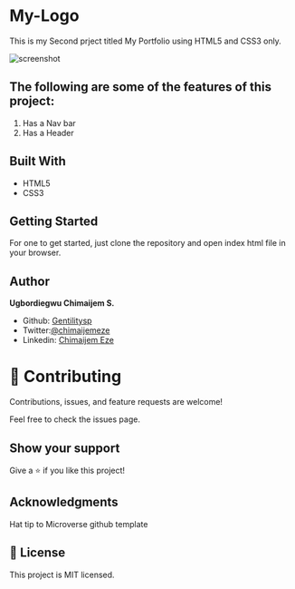 # My-Logo

This is my Second prject titled My Portfolio using HTML5 and CSS3 only.

![screenshot](./imgs/screenshot.PNG)

## The following are some   of the features of this project:


1. Has a Nav bar
2. Has a Header

## Built With

- HTML5
- CSS3

## Getting Started 

For one to get started, just clone the repository and open index html file in your browser.

## Author

 **Ugbordiegwu Chimaijem S.**

- Github: [Gentilitysp](https://github.com/Gentilitysp)
- Twitter:[@chimaijemeze](https://twitter.com/ChimaijemEze)
- Linkedin: [Chimaijem Eze](https://www.linkedin.com/in/chimaijem-eze-585530134/)

# 🤝 Contributing
Contributions, issues, and feature requests are welcome!

Feel free to check the issues page.

## Show your support
Give a ⭐️ if you like this project!

## Acknowledgments
Hat tip to Microverse github template
## 📝 License
This project is MIT licensed.